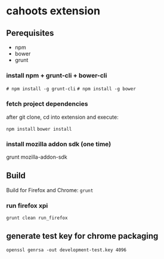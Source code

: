 
# cahoots extension

## Perequisites

* npm
* bower
* grunt


### install npm + grunt-cli  + bower-cli
`# npm install -g grunt-cli`
`# npm install -g bower`

### fetch project dependencies
after git clone, cd into extension and execute:

`npm install`
`bower install`
### install mozilla addon sdk (one time)
grunt mozilla-addon-sdk


## Build
Build for Firefox and Chrome:
`grunt`


### run firefox xpi
`grunt clean run_firefox`


## generate test key for chrome packaging
`openssl genrsa -out development-test.key 4096`
